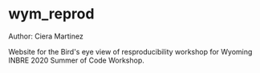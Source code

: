 # wym_reprod

Author: Ciera Martinez

Website for the Bird's eye view of resproducibility workshop for Wyoming INBRE 2020 Summer of Code Workshop.


